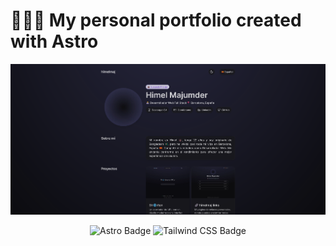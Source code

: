 # 🧑🏾‍💻 My personal portfolio created with Astro

<div align="center">
<a href="https://himelmaj.vercel.app/">
<img src="./public/og-image.webp">
</a>
<p></p>
</div>

<div align="center">

![Astro Badge](https://img.shields.io/badge/Astro-FF3E00?logo=astro&logoColor=fff&style=flat)
![Tailwind CSS Badge](https://img.shields.io/badge/Tailwind%20CSS-06B6D4?logo=tailwindcss&logoColor=fff&style=flat)

</div>
